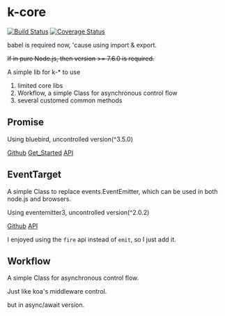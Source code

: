 # k-core

[![Build Status](https://travis-ci.org/leowang721/k-core.svg?branch=master)](https://travis-ci.org/leowang721/k-core)
[![Coverage Status](https://coveralls.io/repos/github/leowang721/k-core/badge.svg?branch=master)](https://coveralls.io/github/leowang721/k-core?branch=master)

babel is required now, 'cause using import & export.

~~If in pure Node.js, then version >= 7.6.0 is required.~~

A simple lib for k-* to use

1. limited core libs
2. Workflow, a simple Class for asynchronous control flow 
3. several customed common methods

## Promise

Using bluebird, uncontrolled version(^3.5.0)

[Github](https://github.com/petkaantonov/bluebird)
[Get_Started](http://bluebirdjs.com/docs/getting-started.html)
[API](http://bluebirdjs.com/docs/api-reference.html)

## EventTarget

A simple Class to replace events.EventEmitter, which can be used in both node.js and browsers.

Using eventemitter3, uncontrolled version(^2.0.2)

[Github](https://github.com/primus/eventemitter3)
[API](http://nodejs.org/api/events.html)


I enjoyed using the `fire` api instead of `emit`, so I just add it.

## Workflow
A simple Class for asynchronous control flow.

Just like koa's middleware control.

but in async/await version.